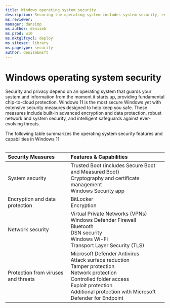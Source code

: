 ```yaml
---
title: Windows operating system security
description: Securing the operating system includes system security, encryption, network security, and threat protection.
ms.reviewer: 
manager: dansimp
ms.author: deniseb
ms.prod: w10
ms.mktglfcycl: deploy
ms.sitesec: library
ms.pagetype: security
author: denisebmsft
---
```


# Windows operating system security

Security and privacy depend on an operating system that guards your system and information from the moment it starts up, providing fundamental chip-to-cloud protection. Windows 11 is the most secure Windows yet with extensive security measures designed to help keep you safe. These measures include built-in advanced encryption and data protection, robust network and system security, and intelligent safeguards against ever-evolving threats. 

The following table summarizes the operating system security features and capabilities in Windows 11:<br/><br/>

| Security Measures | Features & Capabilities |
|:---|:---|
| System security | Trusted Boot (includes Secure Boot and Measured Boot) <br/>Cryptography and certificate management <br/>Windows Security app |
| Encryption and data protection | BitLocker<br/>Encryption |
| Network security | Virtual Private Networks (VPNs)<br/>Windows Defender Firewall<br/>Bluetooth<br/>DSN security<br/>Windows Wi-Fi<br/>Transport Layer Security (TLS) |
| Protection from viruses and threats | Microsoft Defender Antivirus<br/>Attack surface reduction<br/>Tamper protection<br/>Network protection<br/>Controlled folder access<br/>Exploit protection<br/>Additional protection with Microsoft Defender for Endpoint |

